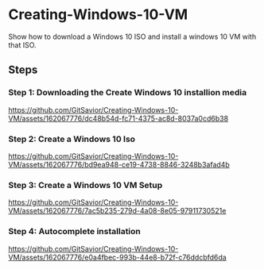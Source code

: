 # Creating-Windows-10-VM

Show how to download a Windows 10 ISO and install a windows 10 VM with that ISO.

## Steps

### Step 1: Downloading the Create Windows 10 installion media

https://github.com/GitSavior/Creating-Windows-10-VM/assets/162067776/dc48b54d-fc71-4375-ac8d-8037a0cd6b38

### Step 2: Create a Windows 10 Iso

https://github.com/GitSavior/Creating-Windows-10-VM/assets/162067776/bd9ea948-ce19-4738-8846-3248b3afad4b

### Step 3: Create a Windows 10 VM Setup

https://github.com/GitSavior/Creating-Windows-10-VM/assets/162067776/7ac5b235-279d-4a08-8e05-97911730521e

### Step 4: Autocomplete installation

https://github.com/GitSavior/Creating-Windows-10-VM/assets/162067776/e0a4fbec-993b-44e8-b72f-c76ddcbfd6da

